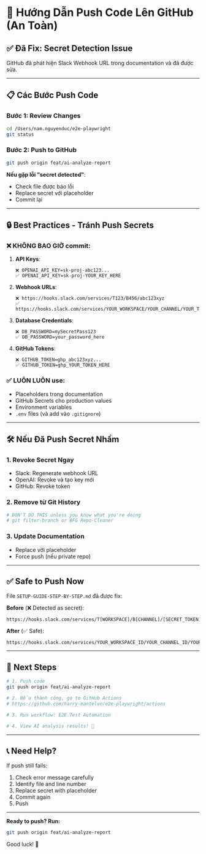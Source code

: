 # 🚀 Hướng Dẫn Push Code Lên GitHub (An Toàn)

## ✅ Đã Fix: Secret Detection Issue

GitHub đã phát hiện Slack Webhook URL trong documentation và đã được sửa.

---

## 📋 Các Bước Push Code

### Bước 1: Review Changes

```bash
cd /Users/nam.nguyenduc/e2e-playwright
git status
```

### Bước 2: Push to GitHub

```bash
git push origin feat/ai-analyze-report
```

**Nếu gặp lỗi "secret detected"**:
- Check file được báo lỗi
- Replace secret với placeholder
- Commit lại

---

## 🔒 Best Practices - Tránh Push Secrets

### ❌ KHÔNG BAO GIỜ commit:

1. **API Keys**:
   ```
   ❌ OPENAI_API_KEY=sk-proj-abc123...
   ✅ OPENAI_API_KEY=sk-proj-YOUR_KEY_HERE
   ```

2. **Webhook URLs**:
   ```
   ❌ https://hooks.slack.com/services/T123/B456/abc123xyz
   ✅ https://hooks.slack.com/services/YOUR_WORKSPACE/YOUR_CHANNEL/YOUR_TOKEN
   ```

3. **Database Credentials**:
   ```
   ❌ DB_PASSWORD=mySecretPass123
   ✅ DB_PASSWORD=your_password_here
   ```

4. **GitHub Tokens**:
   ```
   ❌ GITHUB_TOKEN=ghp_abc123xyz...
   ✅ GITHUB_TOKEN=ghp_YOUR_TOKEN_HERE
   ```

### ✅ LUÔN LUÔN use:

- Placeholders trong documentation
- GitHub Secrets cho production values
- Environment variables
- `.env` files (và add vào `.gitignore`)

---

## 🛠️ Nếu Đã Push Secret Nhầm

### 1. Revoke Secret Ngay
- Slack: Regenerate webhook URL
- OpenAI: Revoke và tạo key mới
- GitHub: Revoke token

### 2. Remove từ Git History
```bash
# DON'T DO THIS unless you know what you're doing
# git filter-branch or BFG Repo-Cleaner
```

### 3. Update Documentation
- Replace với placeholder
- Force push (nếu private repo)

---

## ✅ Safe to Push Now

File `SETUP-GUIDE-STEP-BY-STEP.md` đã được fix:

**Before** (❌ Detected as secret):
```
https://hooks.slack.com/services/T[WORKSPACE]/B[CHANNEL]/[SECRET_TOKEN]
```

**After** (✅ Safe):
```
https://hooks.slack.com/services/YOUR_WORKSPACE_ID/YOUR_CHANNEL_ID/YOUR_TOKEN
```

---

## 🚀 Next Steps

```bash
# 1. Push code
git push origin feat/ai-analyze-report

# 2. Nếu thành công, go to GitHub Actions
# https://github.com/harry-mantelvn/e2e-playwright/actions

# 3. Run workflow: E2E Test Automation

# 4. View AI analysis results! 🎉
```

---

## 📞 Need Help?

If push still fails:
1. Check error message carefully
2. Identify file and line number
3. Replace secret with placeholder
4. Commit again
5. Push

---

**Ready to push? Run:**

```bash
git push origin feat/ai-analyze-report
```

Good luck! 🚀
